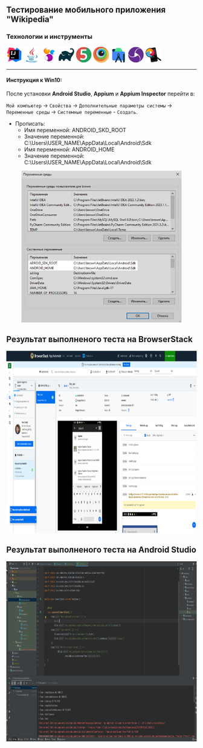 ## Тестирование мобильного приложения "Wikipedia"

### Технологии и инструменты
<div align="left">
    <code><img alt='IntelliJ IDEA' height='42' title='IntelliJ IDEA' src='images/intellij-idea.svg'></code>
    <code><img alt='Java' height='42' title='Java' src='images/java.svg'></code>
    <code><img alt='Selenide' height='42' title='Selenide' src='images/selenide.svg'></code>
    <code><img alt='Gradle' height='42' title='Gradle' src='images/gradle.svg'></code>
    <code><img alt='JUnit5' height='42' title='JUnit5' src='images/junit5.svg'></code>
    <code><img alt='BrowserStack' height='42' title='BrowserStack' src='images/browserstack.svg'></code>
    <code><img alt='Android Studio' height='42' title='Android Studio' src='images/android-studio.svg'></code>
    <code><img alt='Appium' height='42' title='Appium' src='images/appium.png'></code>
    <code><img alt='Appium Inspector' height='42' title='Appium Inspector' src='images/appium-inspector.png'></code>
</div>

---
#### Инструкция к Win10:
После установки **Android Studio**, **Appium** и **Appium Inspector** перейти в:

`Мой компьютер` -> `Свойства` -> `Дополнительные параметры системы` -> `Переменные среды` -> `Системные переменные` - `Создать`.

- Прописать:
    - Имя переменной: ANDROID_SKD_ROOT
    - Значение переменной: C:\Users\USER_NAME\AppData\Local\Android\Sdk
    - Имя переменной: ANDROID_HOME
    - Значение переменной: C:\Users\USER_NAME\AppData\Local\Android\Sdk

<div align="center">
    <img alt='System Variables' height='400' title='System Variables' src='images/systemVariables.jpg'>
</div>

## Результат выполненого теста на BrowserStack

<div align="center">
    <img alt='BrowserStack' height='480' title='BrowserStack' src='images/browserStack-successfulTest.png'>
</div>

## Результат выполненого теста на Android Studio

<div align="center">
    <img alt='Android Studio' height='475' title='Android Studio' src='images/androidStudio-successfulTest.png'>
</div>